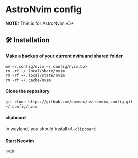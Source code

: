 # AstroNvim config

**NOTE:** This is for AstroNvim v5+

## 🛠️ Installation

#### Make a backup of your current nvim and shared folder

```shell
mv ~/.config/nvim ~/.config/nvim.bak
rm -rf ~/.local/share/nvim
rm -rf ~/.local/state/nvim
rm -rf ~/.cache/nvim
```

#### Clone the repository

```shell
git clone https://github.com/oomeow/astronvim_config.git ~/.config/nvim
```

#### clipboard

In wayland, you should install `wl-clipboard`

#### Start Neovim

```shell
nvim
```
